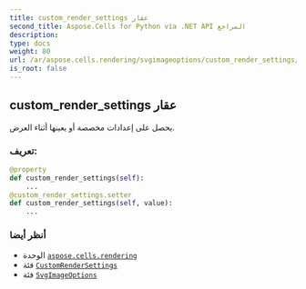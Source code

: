 ```yaml
---
title: custom_render_settings عقار
second_title: Aspose.Cells for Python via .NET API المراجع
description:
type: docs
weight: 80
url: /ar/aspose.cells.rendering/svgimageoptions/custom_render_settings/
is_root: false
---
```

##  custom_render_settings عقار

يحصل على إعدادات مخصصة أو يعينها أثناء العرض.
###  تعريف:
```python
@property
def custom_render_settings(self):
    ...
@custom_render_settings.setter
def custom_render_settings(self, value):
    ...
```

###  أنظر أيضا
* الوحدة [`aspose.cells.rendering`](../../)
* فئة [`CustomRenderSettings`](/cells/python-net/ar/aspose.cells.rendering/customrendersettings)
* فئة [`SvgImageOptions`](/cells/python-net/ar/aspose.cells.rendering/svgimageoptions)
